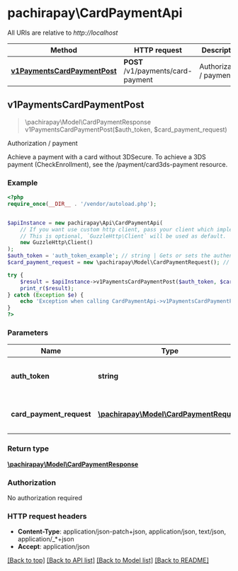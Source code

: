 # pachirapay\CardPaymentApi

All URIs are relative to *http://localhost*

Method | HTTP request | Description
------------- | ------------- | -------------
[**v1PaymentsCardPaymentPost**](CardPaymentApi.md#v1PaymentsCardPaymentPost) | **POST** /v1/payments/card-payment | Authorization / payment



## v1PaymentsCardPaymentPost

> \pachirapay\Model\CardPaymentResponse v1PaymentsCardPaymentPost($auth_token, $card_payment_request)

Authorization / payment

Achieve a payment with a card without 3DSecure.  To achieve a 3DS payment (CheckEnrollment), see the /payment/card3ds-payment resource.

### Example

```php
<?php
require_once(__DIR__ . '/vendor/autoload.php');


$apiInstance = new pachirapay\Api\CardPaymentApi(
    // If you want use custom http client, pass your client which implements `GuzzleHttp\ClientInterface`.
    // This is optional, `GuzzleHttp\Client` will be used as default.
    new GuzzleHttp\Client()
);
$auth_token = 'auth_token_example'; // string | Gets or sets the authentication token.
$card_payment_request = new \pachirapay\Model\CardPaymentRequest(); // \pachirapay\Model\CardPaymentRequest | All data needed to make card payment

try {
    $result = $apiInstance->v1PaymentsCardPaymentPost($auth_token, $card_payment_request);
    print_r($result);
} catch (Exception $e) {
    echo 'Exception when calling CardPaymentApi->v1PaymentsCardPaymentPost: ', $e->getMessage(), PHP_EOL;
}
?>
```

### Parameters


Name | Type | Description  | Notes
------------- | ------------- | ------------- | -------------
 **auth_token** | **string**| Gets or sets the authentication token. |
 **card_payment_request** | [**\pachirapay\Model\CardPaymentRequest**](../Model/CardPaymentRequest.md)| All data needed to make card payment | [optional]

### Return type

[**\pachirapay\Model\CardPaymentResponse**](../Model/CardPaymentResponse.md)

### Authorization

No authorization required

### HTTP request headers

- **Content-Type**: application/json-patch+json, application/json, text/json, application/_*+json
- **Accept**: application/json

[[Back to top]](#) [[Back to API list]](../../README.md#documentation-for-api-endpoints)
[[Back to Model list]](../../README.md#documentation-for-models)
[[Back to README]](../../README.md)

